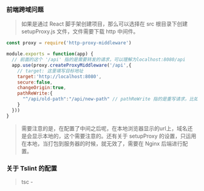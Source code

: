 ### 前端跨域问题

> 如果是通过 React 脚手架创建项目，那么可以选择在 src 根目录下创建 setupProxy.js 文件，文件需要下载 http 中间件。

```javascript
const proxy = require('http-proxy-middleware')

module.exports = function(app) {
  // 前面的这个 '/api' 指的是需要转发的请求，可以理解为localhost:8080/api 
  app.use(proxy.createProxyMiddleware('/api',{
    // target: 这里填写目标地址
    target:'http://localhost:8080',
    secure:false,
    changeOrigin:true,
    pathReWrite:{
      "^/api/old-path":"/api/new-path" // pathReWrite 指的是重写请求，比如我们访问的是 api/old-path，
    }
  }))
}
```

> 需要注意的是，在配置了中间之后呢，在本地浏览器显示的url上，域名还是会显示本地的，这个需要注意的。还有关于 setupProxy 的设置，只运用在本地，当打包到服务器的时候，就无效了，需要在 Nginx 后端进行配置。

### 关于 Tslint 的配置

> tsc -

